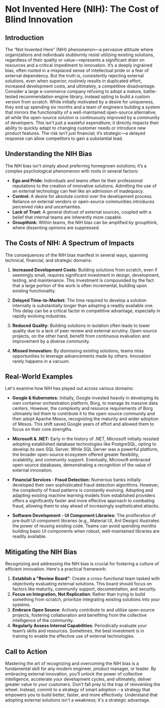 # Not Invented Here (NIH): The Cost of Blind Innovation

## Introduction

The “Not Invented Here” (NIH) phenomenon—a pervasive attitude where organizations and individuals stubbornly resist utilizing existing solutions, regardless of their quality or value—represents a significant drain on resources and a critical impediment to innovation. It’s a deeply ingrained bias, often rooted in a misplaced sense of intellectual pride or a fear of external dependency. But the truth is, consistently rejecting external solutions, even when superior, routinely results in duplicated effort, increased development costs, and ultimately, a competitive disadvantage. Consider a large e-commerce company refusing to adopt a mature, battle-tested recommendation engine library, instead opting to build a custom version from scratch. While initially motivated by a desire for uniqueness, they end up spending six months and a team of engineers building a system that mirrors the functionality of a well-maintained open-source alternative, all while the open-source solution is continuously improved by a community of developers. This isn't just a wasteful expenditure; it directly impacts their ability to quickly adapt to changing customer needs or introduce new product features. The risk isn’t just financial; it’s strategic—a delayed response can allow competitors to gain a substantial lead.

## Understanding the NIH Bias

The NIH bias isn't simply about preferring homegrown solutions; it’s a complex psychological phenomenon with roots in several factors:

- **Ego and Pride:** Individuals and teams often tie their professional reputations to the creation of innovative solutions. Admitting the use of an external technology can feel like an admission of inadequacy.
- **Control:** A desire for absolute control over the development process. Reliance on external vendors or open-source communities introduces perceived risks and uncertainties.
- **Lack of Trust:** A general distrust of external sources, coupled with a belief that internal teams are inherently more capable.
- **Groupthink:** Within teams, the NIH bias can be amplified by groupthink, where dissenting opinions are suppressed.

## The Costs of NIH: A Spectrum of Impacts

The consequences of the NIH bias manifest in several ways, spanning technical, financial, and strategic domains:

1.  **Increased Development Costs:** Building solutions from scratch, even if seemingly small, requires significant investment in design, development, testing, and maintenance. This investment is compounded by the fact that a large portion of the work is often incremental, building upon existing functionality.

2.  **Delayed Time-to-Market:** The time required to develop a solution internally is substantially longer than adopting a readily available one. This delay can be a critical factor in competitive advantage, especially in rapidly evolving industries.

3.  **Reduced Quality:** Building solutions in isolation often leads to lower quality due to a lack of peer review and external scrutiny. Open-source projects, on the other hand, benefit from continuous evaluation and improvement by a diverse community.

4.  **Missed Innovation:** By dismissing existing solutions, teams miss opportunities to leverage advancements made by others. Innovation rarely happens in a vacuum.

## Real-World Examples

Let's examine how NIH has played out across various domains:

- **Google & Kubernetes:** Initially, Google invested heavily in developing its own container orchestration platform, Borg, to manage its massive data centers. However, the complexity and resource requirements of Borg ultimately led them to contribute it to the open-source community and then adopt Apache Mesos, recognizing the maturity and wider adoption of Mesos. This shift saved Google years of effort and allowed them to focus on their core strengths.

- **Microsoft & .NET:** Early in the history of .NET, Microsoft initially resisted adopting established database technologies like PostgreSQL, opting to develop its own SQL Server. While SQL Server was a powerful platform, the broader open-source ecosystem offered greater flexibility, scalability, and community support. Eventually, Microsoft embraced open-source databases, demonstrating a recognition of the value of external innovation.

- **Financial Services - Fraud Detection:** Numerous banks initially developed their own sophisticated fraud detection algorithms. However, the complexity of fraud patterns is constantly evolving. Adopting and adapting existing machine learning models from established providers offers a significantly faster and more effective approach to combating fraud, allowing them to stay ahead of increasingly sophisticated attacks.

- **Software Development - UI Component Libraries:** The proliferation of pre-built UI component libraries (e.g., Material UI, Ant Design) illustrates the power of reusing existing code. Teams can avoid spending months building basic UI components when robust, well-maintained libraries are readily available.

## Mitigating the NIH Bias

Recognizing and addressing the NIH bias is crucial for fostering a culture of efficient innovation. Here's a practical framework:

1.  **Establish a "Review Board"**: Create a cross-functional team tasked with objectively evaluating external solutions. This board should focus on factors like maturity, community support, documentation, and security.
2.  **Focus on Integration, Not Replication**: Rather than trying to build something from scratch, prioritize integrating existing solutions into your systems.
3.  **Embrace Open Source**: Actively contribute to and utilize open-source projects, fostering collaboration and benefiting from the collective intelligence of the community.
4.  **Regularly Assess Internal Capabilities**: Periodically evaluate your team’s skills and resources. Sometimes, the best investment is in training to enable the effective use of external technologies.

## Call to Action

Mastering the art of recognizing and overcoming the NIH bias is a fundamental skill for any modern engineer, product manager, or leader. By embracing external innovation, you’ll unlock the power of collective intelligence, accelerate your development cycles, and ultimately, deliver greater value to your customers. Don't fall prey to the trap of reinventing the wheel. Instead, commit to a strategy of smart adoption – a strategy that empowers you to build better, faster, and more effectively. Understand that adopting external solutions isn't a weakness; it's a strategic advantage.
